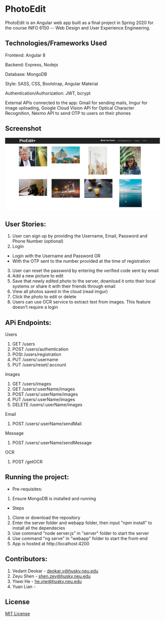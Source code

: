 # PhotoEdit
PhotoEdit is an Angular web app built as a final project in Spring 2020 for the course INFO 6150 -- Web Design and User Experience Engineering. 

## Technologies/Frameworks Used

Frontend: Angular 8

Backend: Express, Nodejs  

Database: MongoDB

Style: SASS, CSS, Bootstrap, Angular Material

Authentication/Authorization: JWT, bcrypt

External APIs connected to the app: Gmail for sending mails, Imgur for image uploading, Google Cloud Vision API for Optical Character Recognition, Nexmo API to send OTP to users on their phones

## Screenshot
![](backend/screenshots/home.png)

## User Stories:
1. User can sign up by providing the Username, Email, Password and Phone Number (optional) 
2. Login 
* Login with the Username and Password OR
* With the OTP sent to the number provided at the time of registration
3. User can reset the password by entering the verified code sent by email
4. Add a new picture to edit 
5. Save that newly edited photo to the server, download it onto their local systems or share it with their friends through email
6. View all photos saved in the cloud (read imgur) 
7. Click the photo to edit or delete
8. Users can use OCR service to extract text from images. This feature doesn't require a login

## APi Endpoints:
Users 
1. GET /users
2. POST /users/authentication
3. POSt /users/registration
4. PUT /users/:username
5. PUT /users/reset/:account

Images 
1. GET /users/images 
2. GET /users/:userName/images 
3. POST /users/:userName/images
4. PUT /users/:userName/images
5. DELETE /users/:userName/images

Email 
1. POST /users/:userName/sendMail

Message 
1. POST /users/:userName/sendMessage

OCR 
1. POST /getOCR 


## Running the project: 
* Pre-requisites: 
1. Ensure MongoDB is installed and running

* Steps
1. Clone or download the repository
2. Enter the server folder and webapp folder, then input "npm install" to install all the dependecies
5. Use command "node server.js" in "server" folder to start the server
6. Use command "ng serve" in "webapp" folder to start the front-end
7. App is hosted at http://localhost:4200

## Contributors: 
1. Vedant Deokar - deokar.v@husky.neu.edu
2. Zeyu Shen - shen.zey@husky.neu.edu
3. Yiwei He - he.yiw@husky.neu.edu
4. Yuan Lian - 

## License
[MIT License](https://opensource.org/licenses/MIT)
